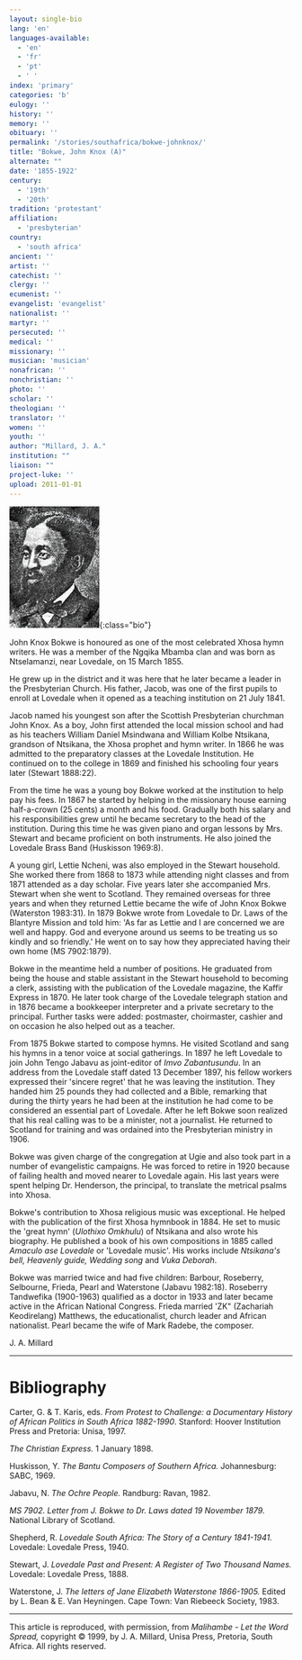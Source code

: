 ```yaml
---
layout: single-bio
lang: 'en'
languages-available:
  - 'en'
  - 'fr'
  - 'pt'
  - ' '
index: 'primary'
categories: 'b'
eulogy: ''
history: ''
memory: ''
obituary: ''
permalink: '/stories/southafrica/bokwe-johnknox/'
title: "Bokwe, John Knox (A)"
alternate: ""
date: '1855-1922'
century:
  - '19th'
  - '20th'
tradition: 'protestant'
affiliation:
  - 'presbyterian'
country:
  - 'south africa'
ancient: ''
artist: ''
catechist: ''
clergy: ''
ecumenist: ''
evangelist: 'evangelist'
nationalist: ''
martyr: ''
persecuted: ''
medical: ''
missionary: ''
musician: 'musician'
nonafrican: ''
nonchristian: ''
photo: ''
scholar: ''
theologian: ''
translator: ''
women: ''
youth: ''
author: "Millard, J. A."
institution: ""
liaison: ""
project-luke: ''
upload: 2011-01-01
---
```


![John Knox Bokwe](/images/bio-pics/southafrica/bokwe-johnknox/bokwe_john_knox.jpg){:class="bio"}

John Knox Bokwe is honoured as one of the most celebrated Xhosa hymn writers. He was a member of the Ngqika Mbamba clan and was born as Ntselamanzi, near Lovedale, on 15 March 1855.

He grew up in the district and it was here that he later became a leader in the Presbyterian Church. His father, Jacob, was one of the first pupils to enroll at Lovedale when it opened as a teaching institution on 21 July 1841.

Jacob named his youngest son after the Scottish Presbyterian churchman John Knox. As a boy, John first attended the local mission school and had as his teachers William Daniel Msindwana and William Kolbe Ntsikana, grandson of Ntsikana, the Xhosa prophet and hymn writer. In 1866 he was admitted to the preparatory classes at the Lovedale Institution. He continued on to the college in 1869 and finished his schooling four years later (Stewart 1888:22).

From the time he was a young boy Bokwe worked at the institution to help pay his fees. In 1867 he started by helping in the missionary house earning half-a-crown (25 cents) a month and his food. Gradually both his salary and his responsibilities grew until he became secretary to the head of the institution. During this time he was given piano and organ lessons by Mrs. Stewart and became proficient on both instruments. He also joined the Lovedale Brass Band (Huskisson 1969:8).

A young girl, Lettie Ncheni, was also employed in the Stewart household. She worked there from 1868 to 1873 while attending night classes and from 1871 attended as a day scholar. Five years later she accompanied Mrs. Stewart when she went to Scotland. They remained overseas for three years and when they returned Lettie became the wife of John Knox Bokwe (Waterston 1983:31). In 1879 Bokwe wrote from Lovedale to Dr. Laws of the Blantyre Mission and told him: 'As far as Lettie and I are concerned we are well and happy. God and everyone around us seems to be treating us so kindly and so friendly.' He went on to say how they appreciated having their own home (MS 7902:1879).

Bokwe in the meantime held a number of positions. He graduated from being the house and stable assistant in the Stewart household to becoming a clerk, assisting with the publication of the Lovedale magazine, the Kaffir Express in 1870. He later took charge of the Lovedale telegraph station and in 1876 became a bookkeeper interpreter and a private secretary to the principal. Further tasks were added: postmaster, choirmaster, cashier and on occasion he also helped out as a teacher.

From 1875 Bokwe started to compose hymns. He visited Scotland and sang his hymns in a tenor voice at social gatherings. In 1897 he left Lovedale to join John Tengo Jabavu as joint-editor of *Imvo Zabantusundu*. In an address from the Lovedale staff dated 13 December 1897, his fellow workers expressed their 'sincere regret' that he was leaving the institution. They handed him 25 pounds they had collected and a Bible, remarking that during the thirty years he had been at the institution he had come to be considered an essential part of Lovedale. After he left Bokwe soon realized that his real calling was to be a minister, not a journalist. He returned to Scotland for training and was ordained into the Presbyterian ministry in 1906.

Bokwe was given charge of the congregation at Ugie and also took part in a number of evangelistic campaigns. He was forced to retire in 1920 because of failing health and moved nearer to Lovedale again. His last years were spent helping Dr. Henderson, the principal, to translate the metrical psalms into Xhosa.

Bokwe's contribution to Xhosa religious music was exceptional. He helped with the publication of the first Xhosa hymnbook in 1884. He set to music the 'great hymn' (*Ulothixo Omkhulu*) of Ntsikana and also wrote his biography. He published a book of his own compositions in 1885 called *Amaculo ase Lovedale* or 'Lovedale music'. His works include *Ntsikana's bell, Heavenly guide, Wedding song* and *Vuka Deborah*.

Bokwe was married twice and had five children: Barbour, Roseberry, Selbourne, Frieda, Pearl and Waterstone (Jabavu 1982:18). Roseberry Tandwefika (1900-1963) qualified as a doctor in 1933 and later became active in the African National Congress. Frieda married 'ZK" (Zachariah Keodirelang) Matthews, the educationalist, church leader and African nationalist. Pearl became the wife of Mark Radebe, the composer.

J. A. Millard

---

# Bibliography

Carter, G. & T. Karis, eds.  *From Protest to Challenge: a Documentary History of African Politics in South Africa 1882-1990*. Stanford: Hoover Institution Press and Pretoria: Unisa, 1997.

*The Christian Express.*  1 January 1898.

Huskisson, Y.  *The Bantu Composers of Southern Africa.* Johannesburg: SABC, 1969.

Jabavu, N. *The Ochre People.* Randburg: Ravan, 1982.

*MS 7902.  Letter from J. Bokwe to Dr. Laws dated 19 November 1879.* National Library of Scotland.

Shepherd, R.  *Lovedale South Africa: The Story of a Century 1841-1941.* Lovedale: Lovedale Press, 1940.

Stewart, J.  *Lovedale Past and Present: A Register of Two Thousand Names.* Lovedale: Lovedale Press, 1888.

Waterstone, J.  *The letters of Jane Elizabeth Waterstone 1866-1905.* Edited by L. Bean & E. Van Heyningen.  Cape Town: Van Riebeeck Society, 1983.

---

This article is reproduced, with permission, from *Malihambe - Let the Word Spread,* copyright &copy; 1999, by J. A. Millard, Unisa Press, Pretoria, South Africa.  All rights reserved.
